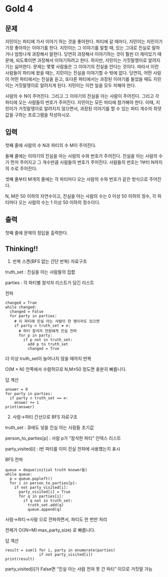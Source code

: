 # Gold 4

## 문제
지민이는 파티에 가서 이야기 하는 것을 좋아한다. 파티에 갈 때마다, 지민이는 지민이가 가장 좋아하는 이야기를 한다. 지민이는 그 이야기를 말할 때, 있는 그대로 진실로 말하거나 엄청나게 과장해서 말한다. 당연히 과장해서 이야기하는 것이 훨씬 더 재미있기 때문에, 되도록이면 과장해서 이야기하려고 한다. 하지만, 지민이는 거짓말쟁이로 알려지기는 싫어한다. 문제는 몇몇 사람들은 그 이야기의 진실을 안다는 것이다. 따라서 이런 사람들이 파티에 왔을 때는, 지민이는 진실을 이야기할 수 밖에 없다. 당연히, 어떤 사람이 어떤 파티에서는 진실을 듣고, 또다른 파티에서는 과장된 이야기를 들었을 때도 지민이는 거짓말쟁이로 알려지게 된다. 지민이는 이런 일을 모두 피해야 한다.

사람의 수 N이 주어진다. 그리고 그 이야기의 진실을 아는 사람이 주어진다. 그리고 각 파티에 오는 사람들의 번호가 주어진다. 지민이는 모든 파티에 참가해야 한다. 이때, 지민이가 거짓말쟁이로 알려지지 않으면서, 과장된 이야기를 할 수 있는 파티 개수의 최댓값을 구하는 프로그램을 작성하시오.

## 입력
첫째 줄에 사람의 수 N과 파티의 수 M이 주어진다.

둘째 줄에는 이야기의 진실을 아는 사람의 수와 번호가 주어진다. 진실을 아는 사람의 수가 먼저 주어지고 그 개수만큼 사람들의 번호가 주어진다. 사람들의 번호는 1부터 N까지의 수로 주어진다.

셋째 줄부터 M개의 줄에는 각 파티마다 오는 사람의 수와 번호가 같은 방식으로 주어진다.

N, M은 50 이하의 자연수이고, 진실을 아는 사람의 수는 0 이상 50 이하의 정수, 각 파티마다 오는 사람의 수는 1 이상 50 이하의 정수이다.

## 출력
첫째 줄에 문제의 정답을 출력한다.

## Thinking!!

1) 반복 스캔(BFS 없는 간단 반복)
자료구조

truth_set : 진실을 아는 사람들의 집합

parties : 각 파티별 참석자 리스트가 담긴 리스트

전파

    changed = True
    while changed:
      changed = False
      for party in parties:
        # 이 파티에 진실 아는 사람이 한 명이라도 있으면
        if party ∩ truth_set ≠ ∅:
          # 파티 참석자 전원에게 진실 전파
          for p in party:
            if p not in truth_set:
              add p to truth_set
              changed = True
더 이상 truth_set이 늘어나지 않을 때까지 반복

O(M × N) 안쪽에서 수렴하므로 N,M≤50 정도면 충분히 빠릅니다.

답 계산

    answer = 0
    for party in parties:
      if party ∩ truth_set == ∅:
        answer += 1
    print(answer)

2) 사람→파티 간선으로 BFS
자료구조

truth_set : 큐에도 넣을 진실 아는 사람들 초기값

person_to_parties[p] : 사람 p가 “참석한 파티” 인덱스 리스트

party_visited[i] : i번 파티를 이미 진실 전파에 사용했는지 표시

BFS 전파

    queue = deque(initial truth knower들)
    while queue:
      p = queue.popleft()
      for i in person_to_parties[p]:
        if not party_visited[i]:
          party_visited[i] = True
          for q in parties[i]:
            if q not in truth_set:
              truth_set.add(q)
              queue.append(q)
사람→파티→사람 으로 전파하면서, 파티도 한 번만 처리

전체가 O((N+M)·max_party_size) 로 빠릅니다.

답 계산

    result = sum(1 for i, party in enumerate(parties)
                   if not party_visited[i])
    print(result)
party_visited[i]가 False면 “진실 아는 사람 전혀 못 간 파티” 이므로 거짓말 가능

